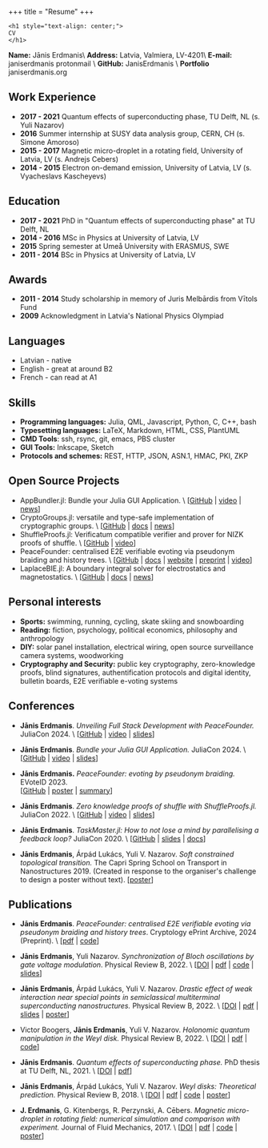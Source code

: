 +++
title = "Resume"
+++

~~~
<h1 style="text-align: center;">
CV
</h1>
~~~

**Name:** Jānis Erdmanis\\
**Address:** Latvia, Valmiera, LV-4201\\
**E-mail:** janiserdmanis protonmail \\
**GitHub:** JanisErdmanis \\
**Portfolio** janiserdmanis.org

## Work Experience

- **2017 - 2021** Quantum effects of superconducting phase, TU Delft, NL (s. Yuli Nazarov)
- **2016** Summer internship at SUSY data analysis group, CERN, CH (s. Simone Amoroso)
- **2015 - 2017** Magnetic micro-droplet in a rotating field, University of Latvia, LV (s. Andrejs Cebers)
- **2014 - 2015** Electron on-demand emission, University of Latvia, LV (s. Vyacheslavs Kascheyevs)

## Education

- **2017 - 2021** PhD in "Quantum effects of superconducting phase" at TU Delft, NL
- **2014 - 2016** MSc in Physics at University of Latvia, LV
- **2015** Spring semester at Umeå University with ERASMUS, SWE
- **2011 - 2014** BSc in Physics at University of Latvia, LV

## Awards

- **2011 - 2014** Study scholarship in memory of Juris Melbārdis from Vītols Fund
- **2009** Acknowledgment in Latvia's National Physics Olympiad

## Languages

- Latvian - native
- English - great at around B2
- French - can read at A1

## Skills

- **Programming languages:** Julia, QML, Javascript, Python, C, C++, bash
- **Typesetting languages:** LaTeX, Markdown, HTML, CSS, PlantUML
- **CMD Tools**: ssh, rsync, git, emacs, PBS cluster
- **GUI Tools:** Inkscape, Sketch
- **Protocols and schemes:** REST, HTTP, JSON, ASN.1, HMAC, PKI, ZKP

## Open Source Projects

- AppBundler.jl: Bundle your Julia GUI Application. \\ [[GitHub](https://github.com/PeaceFounder/AppBundler.jl) | [video](https://www.youtube.com/watch?v=--agWtyxfJo) | [news](https://discourse.julialang.org/t/ann-appbundler-jl-bundle-your-julia-gui-application/106971)]
- CryptoGroups.jl: versatile and type-safe implementation of cryptographic groups. \\ [[GitHub](https://github.com/PeaceFounder/CryptoGroups.jl) | [docs](https://peacefounder.org/CryptoGroups.jl/dev/) | [news](https://discourse.julialang.org/t/ann-cryptogroups-jl-a-versatile-type-safe-cryptographic-group-library/119200)]
- ShuffleProofs.jl: Verificatum compatible verifier and prover for NIZK proofs of shuffle. \\ [[GitHub](https://github.com/PeaceFounder/ShuffleProofs.jl) | [video](https://www.youtube.com/watch?v=2P2FBP47b8c)]
- PeaceFounder: centralised E2E verifiable evoting via pseudonym braiding and history trees. \\ 
  [[GitHub](https://github.com/PeaceFounder) | [docs](https://peacefounder.org/PeaceFounder.jl/dev/) | [website](https://peacefounder.org) | [preprint](https://eprint.iacr.org/2024/1040) | [video](https://www.youtube.com/watch?v=--agWtyxfJo)]
- LaplaceBIE.jl: A boundary integral solver for electrostatics and magnetostatics. \\ 
  [[GitHub](https://github.com/JanisErdmanis/LaplaceBIE.jl) | [docs](https://docs.juliahub.com/LaplaceBIE/CDPCh/0.1.0/) | [news](https://discourse.julialang.org/t/ann-surfacetopology-jl-laplacebie-jl-and-eltopo-jl/28233)]

## Personal interests

- **Sports:** swimming, running, cycling, skate skiing and snowboarding
- **Reading:** fiction, psychology, political economics, philosophy and anthropology
- **DIY:** solar panel installation, electrical wiring, open source surveillance camera systems, woodworking
- **Cryptography and Security:** public key cryptography, zero-knowledge proofs, blind signatures, authentification protocols and digital identity, bulletin boards, E2E verifiable e-voting systems

## Conferences

- **Jānis Erdmanis**. *Unveiling Full Stack Development with PeaceFounder.* JuliaCon 2024. \\ 
  [[GitHub](https://github.com/PeaceFounder/PeaceFounder.jl) | [video](https://www.youtube.com/watch?v=--agWtyxfJo) | [slides](../artifacts/JuliaCon2024-PeaceFounder.pdf)]

- **Jānis Erdmanis**. *Bundle your Julia GUI Application.* JuliaCon 2024. \\ 
  [[GitHub](https://github.com/PeaceFounder/AppBundler.jl) | [video](https://www.youtube.com/watch?v=wICPVpDa7aw) | [slides](../artifacts/JuliaCon2024-AppBundler.pdf)]

- **Jānis Erdmanis.** *PeaceFounder: evoting by pseudonym braiding.* EVoteID 2023. \
  [[GitHub](https://github.com/PeaceFounder/PeaceFounder.jl) | [poster](../artifacts/EVOTEID-2023-poster.pdf) | [summary](../artifacts/EVOTEID-2023-paper.pdf)]

- **Jānis Erdmanis**. *Zero knowledge proofs of shuffle with ShuffleProofs.jl.* JuliaCon 2022. \\ 
  [[GitHub](https://github.com/PeaceFounder/ShuffleProofs.jl) | [video](https://www.youtube.com/watch?v=2P2FBP47b8c) | [slides](../artifacts/JuliaCon2022-ShuffleProofs.pdf)]

- **Jānis Erdmanis**. *TaskMaster.jl: How to not lose a mind by parallelising a feedback loop?* JuliaCon 2020. \\
  [[GitHub](https://github.com/JanisErdmanis/TaskMaster.jl) | [slides](../artifacts/JuliaCon2020-TaskMaster.pdf) | [docs](https://docs.juliahub.com/TaskMaster/TZzMM/0.1.0/)]

- **Jānis Erdmanis**, Árpád Lukács, Yuli V. Nazarov. *Soft constrained topological transition.* The Capri Spring School on Transport in Nanostructures 2019. (Created in response to the organiser's challenge to design a poster without text). 
  [[poster](../artifacts/Capri-soft-top-transition-poster.pdf)]

## Publications

- **Jānis Erdmanis**. *PeaceFounder: centralised E2E verifiable evoting via pseudonym braiding and history trees*. Cryptology ePrint Archive, 2024 (Preprint). \\ 
  [[pdf](https://eprint.iacr.org/2024/1040) | [code](https://github.com/PeaceFounder/PeaceFounder.jl)]

- **Jānis Erdmanis**, Yuli Nazarov. *Synchronization of Bloch oscillations by gate voltage modulation*. Physical Review B, 2022. \\
  [[DOI](https://doi.org/10.1103/physrevb.106.235406) | [pdf](https://arxiv.org/pdf/2107.10565) | [code](https://doi.org/10.5281/zenodo.5120790) | [slides](../artifacts/Bloch-slides.pdf)]

- **Jānis Erdmanis**, Árpád Lukács, Yuli V. Nazarov. *Drastic effect of weak interaction near special points in semiclassical multiterminal superconducting nanostructures.* Physical Review B, 2022. \\
  [[DOI](https://doi.org/10.1103/physrevb.106.125422) | [pdf](https://arxiv.org/pdf/2107.14105) | [slides](../artifacts/soft-top-transition.pdf) | [poster](../artifacts/Capri-soft-top-transition-poster.pdf)]

- Victor Boogers, **Jānis Erdmanis**, Yuli V. Nazarov. *Holonomic quantum manipulation in the Weyl disk.* Physical Review B, 2022. \\
  [[DOI](https://doi.org/10.1103/physrevb.105.235437) | [pdf](https://arxiv.org/pdf/2107.04814) | [code](https://doi.org/10.5281/zenodo.5089041)]

- **Jānis Erdmanis**. *Quantum effects of superconducting phase.* PhD thesis at TU Delft, NL, 2021. \\
  [[DOI](https://doi.org/10.4233/uuid:24872ead-0ee2-4854-9728-fe04f5957ca2) | [pdf](https://repository.tudelft.nl/islandora/object/uuid:24872ead-0ee2-4854-9728-fe04f5957ca2/datastream/OBJ/download)]

- **Jānis Erdmanis**, Árpád Lukács, Yuli V. Nazarov. *Weyl disks: Theoretical prediction.* Physical Review B, 2018. \\
  [[DOI](https://doi.org/10.1103/physrevb.98.241105) | [pdf](https://arxiv.org/pdf/1805.03678) | [code](https://doi.org/10.5281/zenodo.4068509) | [poster](../artifacts/Veldhoven2019-weyl-disks.pdf)]

- **J. Erdmanis**, G. Kitenbergs, R. Perzynski, A. Cēbers. *Magnetic micro-droplet in rotating field: numerical simulation and comparison with experiment.* Journal of Fluid Mechanics, 2017. \\
  [[DOI](https://doi.org/10.1017/jfm.2017.238) | [pdf](https://arxiv.org/pdf/1703.03654) | [code](https://doi.org/10.5281/zenodo.168177) | [poster](/artifacts/Conference-2017-feb.svg)]
